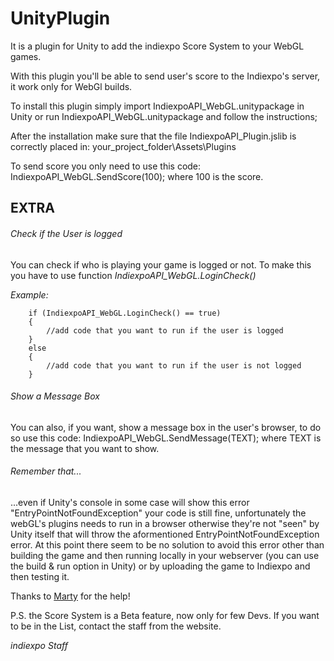 # UnityPlugin
It is a plugin for Unity to add the indiexpo Score System to your WebGL games.

With this plugin you'll be able to send user's score to the Indiexpo's server, it work only for WebGl builds.

To install this plugin simply import IndiexpoAPI_WebGL.unitypackage in Unity or run IndiexpoAPI_WebGL.unitypackage and follow the instructions;

After the installation make sure that the file IndiexpoAPI_Plugin.jslib is correctly placed in:
your_project_folder\Assets\Plugins

To send score you only need to use this code: 
IndiexpoAPI_WebGL.SendScore(100); 
where 100 is the score.

## EXTRA
###### Check if the User is logged
You can check if who is playing your game is logged or not.
To make this you have to use function *IndiexpoAPI_WebGL.LoginCheck()*

*Example:*

        if (IndiexpoAPI_WebGL.LoginCheck() == true)
        {
            //add code that you want to run if the user is logged
        }
        else
        {
            //add code that you want to run if the user is not logged
        }

###### Show a Message Box
You can also, if you want, show a message box in the user's browser, to do so use this code:
IndiexpoAPI_WebGL.SendMessage(TEXT);
where TEXT is the message that you want to show.

###### Remember that...
...even if Unity's console in some case will show this error "EntryPointNotFoundException" your code is still fine, unfortunately the webGL's plugins needs to run in a browser otherwise they're not "seen" by Unity itself that will throw the aformentioned EntryPointNotFoundException error.
At this point there seem to be no solution to avoid this error other than building the game and then running locally in your webserver (you can use the build & run option in Unity) or by uploading the game to Indiexpo and then testing it.

Thanks to [Marty](https://www.indiexpo.net/users/emmetiennegames) for the help!

P.S. the Score System is a Beta feature, now only for few Devs. If you want to be in the List, contact the staff from the website.

*indiexpo Staff*
